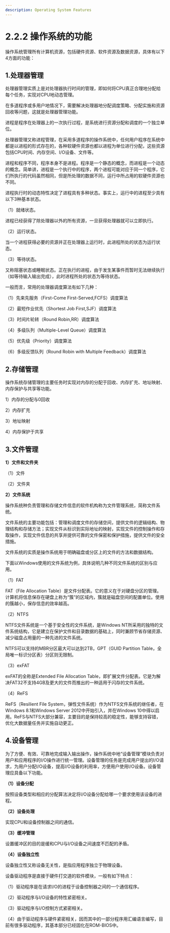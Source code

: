 ```yaml
---
description: Operating System Features
---
```


# 2.2.2 操作系统的功能

操作系统管理所有计算机资源，包括硬件资源、软件资源及数据资源，具体有以下4方面的功能：

## 1.处理器管理

处理器管理实质上是对处理器执行时间的管理，即如何将CPU真正合理地分配给每个任务，实现对CPU地动态管理。

在多道程序或多用户地情况下，需要解决处理器地分配调度策略、分配实施和资源回收等问题，这就是处理器管理功能。

进程是程序在处理器上的一次执行过程，是系统进行资源分配和调度的一个独立单位。

处理器管理又称进程管理，在采用多道程序的操作系统中，任何用户程序在系统中都是以进程的形式存在的，各种软硬件资源也都以进程为单位进行分配，这些资源包括CPU时间、内存空间、I/O设备、文件等。

进程和程序不同，程序本身不是进程。程序是一个静态的概念，而进程是一个动态的概念。简单讲，进程是一个执行中的程序，两个进程可能对应于同一个程序，它们所执行的代码虽然相同，但是所处理的数据不同，运行中所占用的软硬件资源也不同。

进程执行时的动态特性决定了进程具有多种状态。事实上，运行中的进程至少具有以下3种基本状态。

（1）就绪状态。

进程已经获得了除处理器以外的所有资源，一旦获得处理器就可以立即执行。

（2）运行状态。

当一个进程获得必要的资源并正在处理器上运行时，此进程所处的状态为运行状态。

（3）等待状态。

又称阻塞状态或睡眠状态。正在执行的进程，由于发生某事件而暂时无法继续执行（如等待输入输出完成），此时进程所处的状态为等待状态。

一般而言，常用的处理器调度算法有如下几种：

（1）先来先服务（First-Come First-Served,FCFS）调度算法

（2）最短作业优先（Shortest Job First,SJF）调度算法

（3）时间片轮转（Round Robin,RR）调度算法

（4）多级队列（Multiple-Level Queue）调度算法

（5）优先级（Priority）调度算法

（6）多级反馈队列（Round Robin with Multiple Feedback）调度算法

## 2.存储管理

操作系统存储管理的主要任务时实现对内存的分配于回收、内存扩充、地址映射、内存保护与共享等功能。

1）内存的分配与0回收

2）内存扩充

3）地址映射

4）内存保护于共享

## 3.文件管理

**1）文件和文件夹**

（1）文件

（2）文件夹

**2）文件系统**

操作系统种负责管理和存储文件信息的软件机构称为文件管理系统，简称文件系统。

文件系统的主要功能包括：管理和调度文件的存储空间，提供文件的逻辑结构、物理结构和存储方法；实现文件从标识到实际地址的映射，实现文件的控制操作和存取操作，实现文件信息的共享并提供可靠的文件保密和保护措施，提供文件的安全措施。

文件系统的实质是操作系统用于明确磁盘或分区上的文件的方法和数据结构。

下面以Windows使用的文件系统为例，具体说明几种不同文件系统的区别与应用。

（1）FAT

FAT（File Allocation Table）是文件分配表。它的意义在于对硬盘分区的管理。计算机将信息保存在硬盘上称为“簇”的区域内，簇就是磁盘空间的配置单位。使用的簇越小，保存信息的效率越高。

（2）NTFS

NTFS文件系统是一个基于安全性的文件系统，是Windows NT所采用的独特的文件系统结构，它是建立在保护文件和目录数据的基础上，同时兼顾节省存储资源、减少磁盘占用量的一种先进的文件系统。

NTFS可以支持的MBR分区最大可以达到2TB，GPT（GUID Partition Table，全局唯一标识分区表）分区则无限制。

（3）exFAT

exFAT的全称是Extended File Allocation Table，即扩展文件分配表。它是为解决FAT32不支持4GB及更大的文件而推出的一种适用于闪存的文件系统。

（4）ReFS

ReFS（Resilient File System，弹性文件系统）作为NTFS文件系统的继任者，在Windows 8.1和Windows Server 2012中开始引入，并在Windows 10中得以启用。ReFS与NTFS大部分兼容，主要目的是保持较高的稳定性，能够支持容错，优化大数据量任务并实施自动更正。

## 4.设备管理

为了方便、有效、可靠地完成输入输出操作，操作系统中地“设备管理”模块负责对用户和应用程序的I/O操作进行统一管理。设备管理的任务是完成用户提出的I/O请求，为用户分配I/O设备，提高I/O设备的利用率，方便用户使用I/O设备。设备管理应具备以下功能。

**（1）设备分配**

按照设备类型和相应的分配算法决定将I/O设备分配给哪一个要求使用该设备的进程。

**（2）设备处理**

实现CPU和设备控制器之间的通信。

**（3）缓冲管理**

设置缓冲区的目的是缓和CPU与I/O设备之间速度不匹配的矛盾。

**（4）设备独立性**

设备独立性又称设备无关性，是指应用程序独立于物理设备。

设备驱动程序是直接于硬件打交道的软件模块，一般有如下特点：

（1）驱动程序是在请求I/O的进程于设备控制器之间的一个通信程序。

（2）驱动程序与I/O设备的特性紧密相关。

（3）驱动程序与I/O控制方式紧密相关。

（4）由于驱动程序与硬件紧密相关，因而其中的一部分程序用汇编语言编写，目前有很多驱动程序，其基本部分已经固化在ROM-BIOS中。
